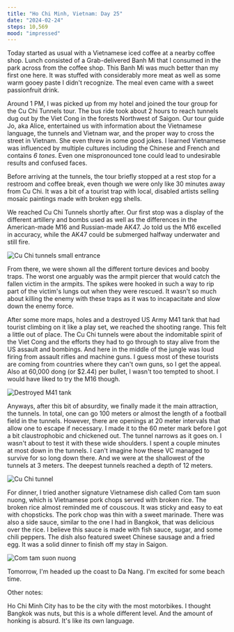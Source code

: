 ```yaml
---
title: "Ho Chi Minh, Vietnam: Day 25"
date: "2024-02-24"
steps: 10,569
mood: "impressed"
---
```


Today started as usual with a Vietnamese iced coffee at a nearby coffee shop. Lunch consisted of a Grab-delivered Banh Mi that I consumed in the park across from the coffee shop. This Banh Mi was much better than my first one here. It was stuffed with considerably more meat as well as some warm gooey paste I didn't recognize. The meal even came with a sweet passionfruit drink.

Around 1 PM, I was picked up from my hotel and joined the tour group for the Cu Chi Tunnels tour. The bus ride took about 2 hours to reach tunnels dug out by the Viet Cong in the forests Northwest of Saigon. Our tour guide Jo, aka Alice, entertained us with information about the Vietnamese language, the tunnels and Vietnam war, and the proper way to cross the street in Vietnam. She even threw in some good jokes. I learned Vietnamese was influenced by multiple cultures including the Chinese and French and contains _6 tones_. Even one mispronounced tone could lead to undesirable results and confused faces.

Before arriving at the tunnels, the tour briefly stopped at a rest stop for a restroom and coffee break, even though we were only like 30 minutes away from Cu Chi. It was a bit of a tourist trap with local, disabled artists selling mosaic paintings made with broken egg shells.

We reached Cu Chi Tunnels shortly after. Our first stop was a display of the different artillery and bombs used as well as the differences in the American-made M16 and Russian-made AK47. Jo told us the M16 excelled in accuracy, while the AK47 could be submerged halfway underwater and still fire.

![Cu Chi tunnels small entrance](/images/cu-chi-tunnel-small-entrance.jpeg)

From there, we were shown all the different torture devices and booby traps. The worst one arguably was the armpit piercer that would catch the fallen victim in the armpits. The spikes were hooked in such a way to rip part of the victim's lungs out when they were rescued. It wasn't so much about killing the enemy with these traps as it was to incapacitate and slow down the enemy force.

After some more maps, holes and a destroyed US Army M41 tank that had tourist climbing on it like a play set, we reached the shooting range. This felt a little out of place. The Cu Chi tunnels were about the indomitable spirit of the Viet Cong and the efforts they had to go through to stay alive from the US assault and bombings. And here in the middle of the jungle was loud firing from assault rifles and machine guns. I guess most of these tourists are coming from countries where they can't own guns, so I get the appeal. Also at 60,000 dong (or $2.44) per bullet, I wasn't too tempted to shoot. I would have liked to try the M16 though.

![Destroyed M41 tank](/images/m41-tank.jpeg)

Anyways, after this bit of absurdity, we finally made it the main attraction, the tunnels. In total, one can go 100 meters or almost the length of a football field in the tunnels. However, there are openings at 20 meter intervals that allow one to escape if necessary. I made it to the 60 meter mark before I got a bit claustrophobic and chickened out. The tunnel narrows as it goes on. I wasn't about to test it with these wide shoulders. I spent a couple minutes at most down in the tunnels. I can't imagine how these VC managed to survive for so long down there. And we were at the shallowest of the tunnels at 3 meters. The deepest tunnels reached a depth of 12 meters.

![Cu Chi tunnel](/images/cu-chi-tunnel.jpg)

For dinner, I tried another signature Vietnamese dish called Com tam suon nuong, which is Vietnamese pork chops served with broken rice. The broken rice almost reminded me of couscous. It was sticky and easy to eat with chopsticks. The pork chop was thin with a sweet marinade. There was also a side sauce, similar to the one I had in Bangkok, that was delicious over the rice. I believe this sauce is made with fish sauce, sugar, and some chili peppers. The dish also featured sweet Chinese sausage and a fried egg. It was a solid dinner to finish off my stay in Saigon.

![Com tam suon nuong](/images/com-tam.jpeg)

Tomorrow, I'm headed up the coast to Da Nang. I'm excited for some beach time.

Other notes:

Ho Chi Minh City has to be the city with the most motorbikes. I thought Bangkok was nuts, but this is a whole different level. And the amount of honking is absurd. It's like its own language.
